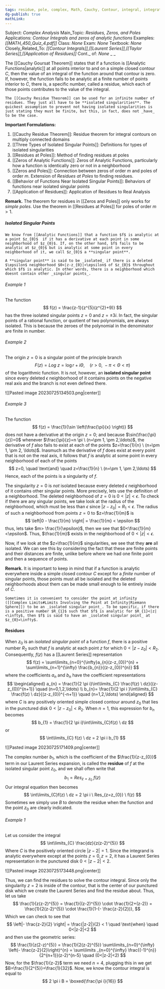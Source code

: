 ```yaml
---
tags: residue, pole, complex, Math, Cauchy, Contour, integral, integration, theorem, 
dg-publish: true
mathLink: 
---
```

Subject: _Complex Analysis_
Main\_Topic: _Residues, Zeros, and Poles_
Applications: _Contour Integrals and zeros of analytic functions_
Examples: _[[MATH_450_Quiz_4.pdf]]_
Class: _None_
Exam: _None_
Textbook: _None_
Closely\_Related\_To: _[[Contour Integrals]],[[Laurent Series]],[[Taylor Series]],[[Application of Residues]]_
Cont.\_ of: _None_ 
_
_


The [[Cauchy Goursat Theorem]] states that if a function is [[Analytic Functions|analytic]] at all points interior to and on a simple closed contour $C$, then the value of an integral of the function around that contour is zero. If, however, the function fails to be analytic at a finite number of points interior to $C$, there is, a specific number, called a residue, which each of those points contributes to the value of the integral. 

```ad-Remember
The [[Cauchy Residue Theorem]] can be used for an infinite number of residues. They just all have to be **isolated singularities**. The quickest assumption to prevent not having isolated singularities is just stating they must be finite, but this, in fact, does not _have_ to be the case. 
```


**Important Formulations:** 
1. [[Cauchy Residue Theorem]]: Residue theorem for integral contours on multiply connected domains
2. [[Three Types of Isolated Singular Points]]: Definitions for types of isolated singularities
3. [[Residues at Poles]]: Method of finding residues at poles 
4. [[Zeros of Analytic Functions]]: Zeros of Analytic Functions, particularly how a function is identically zero or not in a neighborhood
5. [[Zeros and Poles]]: Connection between zeros of order $m$ and poles of order $m$. Extension of _Residues at Poles_ to finding residues. 
6. [[Behavior of Functions Near Isolated Singular Points]]: Behaviors of functions near isolated singular points
7. [[Application of Residues]]: Application of Residues to Real Analysis 

**Remark.**  The theorem for residues in [[Zeros and Poles]] only works for _simple poles_. Use the theorem in [[Residues at Poles]] for poles of order $m>1$.


##### Isolated Singular Points
```ad-Definition
We know from [[Analytic Functions]] that a function $f$ is analytic at a point $z_{0}$  if it has a derivative at each point in some neighborhood of $z_{0}$. If, on the other hand, $f$ fails to be analytic at $z_{0}$ but is analytic at some point in every neighborhood of it, we call $z_{0}$ a **singular point**. 

A **singular point** is said to be _isolated_ if there is a deleted $\epsilon$ neighborhood $0<|z-z_{0}|<\epsilon$ of $z_{0}$ throughout which $f$ is analytic. In other words, there is a neighborhood which doesnt contain other _singular points_. 
```

###### Example 1
The function 
$$
f(z) = \frac{z-1}{z^{5}(z^{2}+9)}
$$
has the three isolated singular points $z=0$ and $z=\pm 3i$. In fact, the singular points of a rational function, or quotient of two polynomials, are always isolated. This is because the zeroes of the polynomial in the denominator are finite in number. 

###### Example 2
The origin $z=0$ is a singular point of the principle branch 
$$
F(z) = Log \ z = \log r + i \Theta, \quad (r>0, \ -\pi<\Theta<\pi)
$$
of the logarithmic function. It is _not_, however, an **isolated singular point** since every deleted $\epsilon$ neighborhood of it contains points on the negative real axis and the branch is not even defined there. 

![[Pasted image 20230725134503.png|center]]

###### Example 3
The function 
$$
f(z) = \frac{1}{\sin  \left(\frac{\pi}{x} \right)}
$$
does not have a derivative at the origin $z=0$; and because $\sin(\frac{\pi}{z})=0$ whenever $\frac{\pi}{z}=n \pi \ (n=\pm 1, \pm 2,\ldots)$, the derivative of $f$ also fails to exist at each of the points $z=\frac{1}{n} \ (n=\pm 1, \pm 2, \ldots)$. Inasmuch as the derivative of $f$ does exist at every point that is not on the real axis, it follows that $f$ is analytic at some point in every neighborhood of each of the points
$$
z=0, \quad \text{and} \quad z=\frac{1}{n} \ (n=\pm 1, \pm 2,\ldots)
$$
Hence, each of the points is a singularity of $f$. 

The singularity $z=0$ is _not_ isolated because every deleted $\epsilon$ neighborhood of it contains other singular points. More precisely, lets use the definition of a neighborhood. The deleted neighborhood of $z=0$ is $0<|z|<\epsilon$. To check if there are any singular points, we take look at the radius of the neighborhood, which must be less than $\epsilon$ since $|z-z_{0}|=R_{1} < \epsilon$. The radius of such a neighborhood from points $z=0$ to $z=\frac{1}{m}$ is 
$$
 \left|0 - \frac{1}{m} \right| = \frac{1}{m} < \epsilon
$$
thus, lets take $m> \frac{1}{\epsilon}$, then we see that $0<\frac{1}{m}<\epsilon$. Thus, $\frac{1}{m}$ exists in the neighborhood of $0<|z|<\epsilon$.

Now, if we look at the $z=\frac{1}{m}$ singularities, we see that they **are** all isolated. We can see this by considering the fact that these are finite points and their distances are finite, unlike before where we had one finite point and then a sequence of points. 

**Remark.**  It is important to keep in mind that if a function is analytic everywhere inside a simple closed contour $C$ except for a _finite_ number of singular points, those points must all be isolated and the deleted neighborhoods about them can be made small enough to lie entirely inside of $C$.

```ad-note
Sometimes it is convenient to consider the point at infinity ([[Complex Limits#Limits Involving the Point at Infinity|Riemann Sphere]]) to be an _isolated singular point_. To be specific, if there is a positive number $R_{1}$ such that $f$ is analytic for $R_{1}<|z|<\infty$, then $f$ is said to have an _isolated singular point_ at $z_{0}=\infty$.
```

#### Residues 
When $z_{0}$ is an _isolated singular point_ of a function $f$, there is a positive number $R_{2}$ such that $f$ is analytic at each point $z$ for which $0<|z-z_{0}|<R_{2}$. Consequently, $f(z)$ has a [[Laurent Series]] representation
$$
f(z) = \sum\limits_{n=0}^{\infty}a_{n}(z-z_{0})^{n} + \sum\limits_{n=1}^{\infty} \frac{b_{n}}{(z-z_{0})^{n}}
$$
where the coefficients $a_{n}$ and $b_{n}$ have the coefficient representations 
$$
\begin{aligned}
a_{n} = \frac{1}{2 \pi i}\int\limits_{C} \frac{f(z) \ dz}{(z-z_{0})^{n+1}} \quad (n=0,1,2,\ldots) \\
b_{n}= \frac{1}{2 \pi i }\int\limits_{C} \frac{f(z) \ dz}{(z-z_{0})^{-n+1}} \quad (n=1,2,\ldots)
\end{aligned}
$$
where $C$ is any positively oriented simple closed contour around $z_{0}$ that lies in the punctured disk $0<|z-z_{0}|<R_{2}$. When $n=1$, this expression for $b_{n}$ becomes 
$$
b_{1} = \frac{1}{2 \pi i}\int\limits_{C}f(z) \ dz 
$$
or
$$
\int\limits_{C} f(z) \ dz = 2 \pi i b_{1}
$$

![[Pasted image 20230725171409.png|center]]

The complex number $b_{1}$, which is the coefficient of the $\frac{1}{z-z_{0}}$ term in our Laurent Series expansion, is called the **residue**  of $f$ at the isolated singular point $z_{0}$, and we shall often write that 
$$
b_{1} = Res_{z=z_{0}} \ f(z)
$$
Our integral equation then becomes 
$$
\int\limits_{C}f(z) \ dz = 2 \pi i \ Res_{z=z_{0}} \ f(z)
$$
Sometimes we simply use $B$ to denote the residue when the function and the point $z_{0}$ are clearly indicated. 

###### Example 1 
Let us consider the integral 
$$
\int\limits_{C} \frac{dz}{z(z-2)^{5}}
$$
Where $C$ is the positively oriented circle $|z-2|=1$. Since the integrand is analytic everywhere except at the points $z=0, z=2$, it has a Laurent Series representation in the punctured disk $0<|z-2|<2$. 

![[Pasted image 20230725173448.png|center]]

Thus, we can find the residues to solve the contour integral. Since only the singularity $z=2$ is inside of the contour, that is the center of our punctured disk which we create the Laurent Series and find the residue about. Thus, let us take
$$
\frac{1}{z(z-2)^{5}} = \frac{1}{(z-2)^{5}} \cdot  \frac{1}{2+(z-2)} = \frac{1}{2(z-2)^{5}} \cdot \frac{1}{1-(- \frac{z-2}{2})}, 
$$
Which we can check to see that 
$$
 \left|- \frac{z-2}{2}  \right| = \frac{|z-2|}{2} < 1 \quad \text{when} \quad 0<|z-2|<2
$$
and then use the geometric series:
$$
\frac{1}{z(2-z)^{5}} = \frac{1}{2(z-2)^{5}} \sum\limits_{n=0}^{\infty} \left(- \frac{z-2}{2}\right)^{n} = \sum\limits _{n=0}^{\infty} \frac{(-1)^{n}}{2^{n+1}}(z-2)^{n-5} \quad (0<|z-2|<2)
$$
Now, for the $\frac{1}{z-2}$ term we need $n=4$, plugging this in we get $B=\frac{1}{2^{5}}=\frac{1}{32}$. Now, we know the contour integral is equal to
$$
2 \pi i B = \boxed{\frac{\pi i}{16}}
$$




